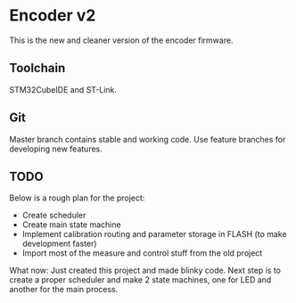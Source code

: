 # Encoder v2

This is the new and cleaner version of the encoder firmware.

## Toolchain

STM32CubeIDE and ST-Link.

## Git

Master branch contains stable and working code. Use feature branches for developing new features.

## TODO

Below is a rough plan for the project:
- Create scheduler
- Create main state machine
- Implement calibration routing and parameter storage in FLASH (to make development faster)
- Import most of the measure and control stuff from the old project

What now:
Just created this project and made blinky code. Next step is to create a proper scheduler and make 2 state machines, one for LED and another for the main process.

